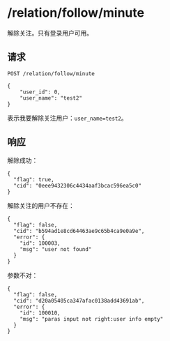 # /relation/follow/minute

解除关注。只有登录用户可用。

## 请求

```
POST /relation/follow/minute

{
	"user_id": 0,
	"user_name": "test2"
}
```

表示我要解除关注用户：`user_name=test2`。

## 响应

解除成功：

```
{
  "flag": true,
  "cid": "0eee9432306c4434aaf3bcac596ea5c0"
}
```

解除关注的用户不存在：

```
{
  "flag": false,
  "cid": "b594ad1e8cd64463ae9c65b4ca9e0a9e",
  "error": {
    "id": 100003,
    "msg": "user not found"
  }
}
```

参数不对：

```
{
  "flag": false,
  "cid": "d20a05405ca347afac0138add43691ab",
  "error": {
    "id": 100010,
    "msg": "paras input not right:user info empty"
  }
}
```